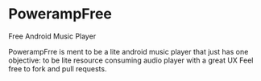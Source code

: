 # PowerampFree
Free Android Music Player 

PowerampFrre is ment to be a lite android music player that just has one objective: to be lite resource consuming audio player with a great UX 
Feel free to fork and pull requests.
